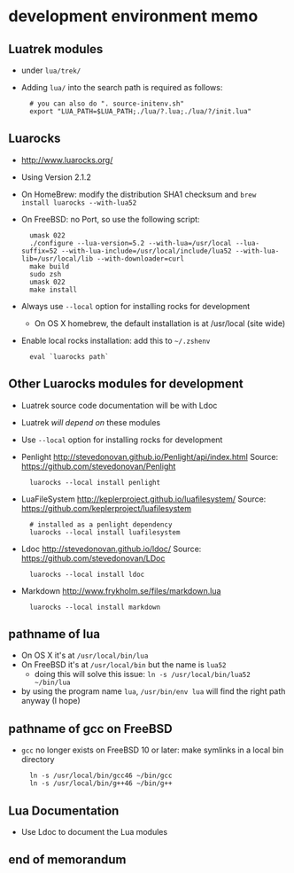 # development environment memo

## Luatrek modules

* under `lua/trek/`

* Adding `lua/` into the search path is required as follows:

        # you can also do ". source-initenv.sh"
        export "LUA_PATH=$LUA_PATH;./lua/?.lua;./lua/?/init.lua"

## Luarocks

* http://www.luarocks.org/
* Using Version 2.1.2
* On HomeBrew: modify the distribution SHA1 checksum and `brew install luarocks --with-lua52`
* On FreeBSD: no Port, so use the following script:

        umask 022
        ./configure --lua-version=5.2 --with-lua=/usr/local --lua-suffix=52 --with-lua-include=/usr/local/include/lua52 --with-lua-lib=/usr/local/lib --with-downloader=curl
        make build
        sudo zsh
        umask 022
        make install

* Always use `--local` option for installing rocks for development
    * On OS X homebrew, the default installation is at /usr/local (site wide)

* Enable local rocks installation: add this to `~/.zshenv`

        eval `luarocks path`

## Other Luarocks modules for development

* Luatrek source code documentation will be with Ldoc
* Luatrek *will depend on* these modules
* Use `--local` option for installing rocks for development

* Penlight <http://stevedonovan.github.io/Penlight/api/index.html> Source: <https://github.com/stevedonovan/Penlight>

        luarocks --local install penlight

* LuaFileSystem <http://keplerproject.github.io/luafilesystem/> Source: <https://github.com/keplerproject/luafilesystem>

        # installed as a penlight dependency
        luarocks --local install luafilesystem

* Ldoc <http://stevedonovan.github.io/ldoc/> Source: <https://github.com/stevedonovan/LDoc>

        luarocks --local install ldoc

* Markdown <http://www.frykholm.se/files/markdown.lua>

        luarocks --local install markdown

## pathname of lua

* On OS X it's at `/usr/local/bin/lua`
* On FreeBSD it's at `/usr/local/bin` but the name is `lua52`
    * doing this will solve this issue: `ln -s /usr/local/bin/lua52 ~/bin/lua`
* by using the program name `lua`, `/usr/bin/env lua` will find the right path anyway (I hope)

## pathname of gcc on FreeBSD

* `gcc` no longer exists on FreeBSD 10 or later: make symlinks in a local bin directory

        ln -s /usr/local/bin/gcc46 ~/bin/gcc
        ln -s /usr/local/bin/g++46 ~/bin/g++

## Lua Documentation

* Use Ldoc to document the Lua modules

## end of memorandum
